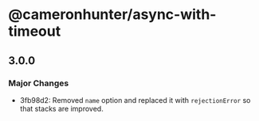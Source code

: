 # @cameronhunter/async-with-timeout

## 3.0.0

### Major Changes

-   3fb98d2: Removed `name` option and replaced it with `rejectionError` so that stacks are improved.
